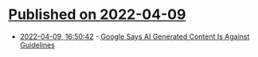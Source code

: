 # [Published on 2022-04-09](index.md)

* [2022-04-09, 16:50:42](https://news.ycombinator.com/item?id=30969620) - [Google Says AI Generated Content Is Against Guidelines](https://www.searchenginejournal.com/google-says-ai-generated-content-is-against-guidelines/444916/)
